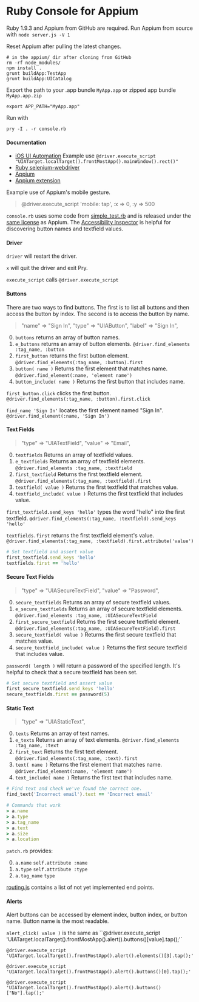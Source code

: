 # Ruby Console for Appium

Ruby 1.9.3 and Appium from GitHub are required. Run Appium from source with `node server.js -V 1`

Reset Appium after pulling the latest changes.

```
# in the appium/ dir after cloning from GitHub
rm -rf node_modules/
npm install .
grunt buildApp:TestApp
grunt buildApp:UICatalog
```

Export the path to your .app bundle `MyApp.app` or zipped app bundle `MyApp.app.zip`

`export APP_PATH="MyApp.app"`

Run with

`pry -I . -r console.rb`

#### Documentation

- [iOS UI Automation](http://developer.apple.com/library/ios/#documentation/DeveloperTools/Reference/UIAutomationRef/_index.html) Example use `@driver.execute_script "UIATarget.localTarget().frontMostApp().mainWindow().rect()"
`
- [Ruby selenium-webdriver](http://selenium.googlecode.com/svn/trunk/docs/api/rb/index.html)
- [Appium](https://github.com/appium/appium/blob/master/README.md)
- [Appium extension](https://github.com/appium/appium/wiki/Automating-mobile-gestures)

Example use of Appium's mobile gesture.

> @driver.execute_script 'mobile: tap', :x => 0, :y => 500

`console.rb` uses some code from [simple_test.rb](
https://github.com/appium/appium/blob/82995f47408530c80c3376f4e07a1f649d96ba22/sample-code/examples/ruby/simple_test.rb) and is released under the [same license](https://github.com/appium/appium/blob/c58eeb66f2d6fa3b9a89d188a2e657cca7cb300f/LICENSE) as Appium. The [Accessibility Inspector](https://developer.apple.com/library/ios/#documentation/UserExperience/Conceptual/iPhoneAccessibility/Testing_Accessibility/Testing_Accessibility.html) is helpful for discovering button names and textfield values.

#### Driver

`driver` will restart the driver.

`x` will quit the driver and exit Pry.

`execute_script` calls `@driver.execute_script`

#### Buttons

There are two ways to find buttons. The first is to list all buttons and then access the button by index. The second is to access the button by name.

> "name" => "Sign In",
> "type" => "UIAButton",
> "label" => "Sign In",

0. `buttons` returns an array of button names.
0. `e_buttons` returns an array of button elements. `@driver.find_elements :tag_name, :button`
0. `first_button` returns the first button element. `@driver.find_elements(:tag_name, :button).first`
0. `button( name )` Returns the first element that matches name. `@driver.find_element(:name, 'element name')`
0. `button_include( name )` Returns the first button that includes name.

`first_button.click` clicks the first button.
`@driver.find_elements(:tag_name, :button).first.click`

`find_name 'Sign In'` locates the first element named "Sign In".
`@driver.find_element(:name, 'Sign In')`

#### Text Fields

> "type" => "UIATextField",
> "value" => "Email",

0. `textfields` Returns an array of textfield values.
0. `e_textfields` Returns an array of textfield elements. `@driver.find_elements :tag_name, :textfield`
0. `first_textfield` Returns the first textfield element. `@driver.find_elements(:tag_name, :textfield).first`
0. `textfield( value )` Returns the first textfield that matches value.
0. `textfield_include( value )` Returns the first textfield that includes value.

`first_textfield.send_keys 'hello'` types the word "hello" into the first textfield. 
`@driver.find_elements(:tag_name, :textfield).send_keys 'hello'`

`textfields.first` returns the first textfield element's value.
`@driver.find_elements(:tag_name, :textfield).first.attribute('value')`

```ruby
# Set textfield and assert value
first_textfield.send_keys 'hello'
textfields.first == 'hello'
```

#### Secure Text Fields

> "type" => "UIASecureTextField",
> "value" => "Password",

0. `secure_textfields` Returns an array of secure textfield values.
0. `e_secure_textfields` Returns an array of secure textfield elements. `@driver.find_elements :tag_name, :UIASecureTextField`
0. `first_secure_textfield` Returns the first secure textfield element. `@driver.find_elements(:tag_name, :UIASecureTextField).first`
0. `secure_textfield( value )` Returns the first secure textfield that matches value.
0. `secure_textfield_include( value )` Returns the first secure textfield that includes value.

`password( length )` will return a password of the specified length. It's helpful to check that a secure textfield has been set.

```ruby
# Set secure textfield and assert value
first_secure_textfield.send_keys 'hello'
secure_textfields.first == password(5)
```

#### Static Text

> "type" => "UIAStaticText",

0. `texts` Returns an array of text names.
0. `e_texts` Returns an array of text elements. `@driver.find_elements :tag_name, :text`
0. `first_text` Returns the first text element. `@driver.find_elements(:tag_name, :text).first`
0. `text( name )` Returns the first element that matches name. `@driver.find_element(:name, 'element name')`
0. `text_include( name )` Returns the first text that includes name.

```ruby
# Find text and check we've found the correct one.
find_text('Incorrect email').text == 'Incorrect email'
```

```ruby
# Commands that work
> a.name
> a.type
> a.tag_name
> a.text
> a.size
> a.location
```

`patch.rb` provides:

0. `a.name` `self.attribute :name`
0. `a.type` `self.attribute :type`
0. `a.tag_name` `type`

[routing.js](https://github.com/appium/appium/blob/master/app/routing.js#L69) contains a list of not yet implemented end points.

#### Alerts

Alert buttons can be accessed by element index, button index, or button name. Button name is the most readable.

`alert_click( value )` is the same as ``@driver.execute_script 'UIATarget.localTarget().frontMostApp().alert().buttons()[value].tap();'`

`@driver.execute_script 'UIATarget.localTarget().frontMostApp().alert().elements()[3].tap();'`

`@driver.execute_script 'UIATarget.localTarget().frontMostApp().alert().buttons()[0].tap();'`

`@driver.execute_script 'UIATarget.localTarget().frontMostApp().alert().buttons()["No"].tap();'`
